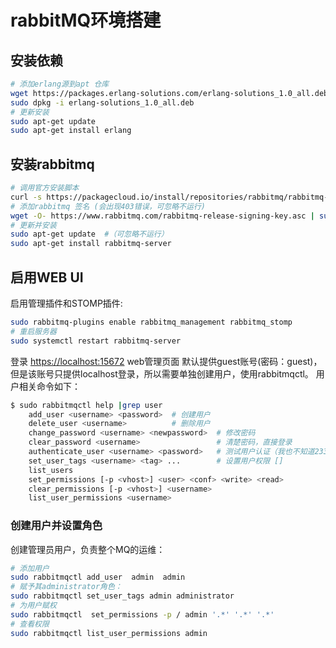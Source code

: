 # rabbitMQ环境搭建

## 安装依赖

```sh
# 添加erlang源到apt 仓库
wget https://packages.erlang-solutions.com/erlang-solutions_1.0_all.deb
sudo dpkg -i erlang-solutions_1.0_all.deb
# 更新安装
sudo apt-get update
sudo apt-get install erlang
```

## 安装rabbitmq

```sh
# 调用官方安装脚本
curl -s https://packagecloud.io/install/repositories/rabbitmq/rabbitmq-server/script.deb.sh | sudo bash
# 添加rabbitmq 签名 (会出现403错误，可忽略不运行)
wget -O- https://www.rabbitmq.com/rabbitmq-release-signing-key.asc | sudo apt-key add -
# 更新并安装
sudo apt-get update  #（可忽略不运行）
sudo apt-get install rabbitmq-server
```

## 启用WEB UI

启用管理插件和STOMP插件:

```sh
sudo rabbitmq-plugins enable rabbitmq_management rabbitmq_stomp
# 重启服务器
sudo systemctl restart rabbitmq-server
```

登录 <https://localhost:15672> web管理页面 默认提供guest账号(密码：guest)，但是该账号只提供localhost登录，所以需要单独创建用户，使用rabbitmqctl。
用户相关命令如下：

```sh
$ sudo rabbitmqctl help |grep user
    add_user <username> <password>  # 创建用户
    delete_user <username>          # 删除用户
    change_password <username> <newpassword>  # 修改密码
    clear_password <username>                 # 清楚密码，直接登录
    authenticate_user <username> <password>   # 测试用户认证（我也不知道2333）
    set_user_tags <username> <tag> ...        # 设置用户权限 []
    list_users
    set_permissions [-p <vhost>] <user> <conf> <write> <read>
    clear_permissions [-p <vhost>] <username>
    list_user_permissions <username>
```

### 创建用户并设置角色

创建管理员用户，负责整个MQ的运维：

```sh
# 添加用户
sudo rabbitmqctl add_user  admin  admin
# 赋予其administrator角色：
sudo rabbitmqctl set_user_tags admin administrator
# 为用户赋权
sudo rabbitmqctl  set_permissions -p / admin '.*' '.*' '.*'
# 查看权限
sudo rabbitmqctl list_user_permissions admin
```
